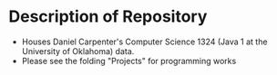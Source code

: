 # Description of Repository
* Houses Daniel Carpenter's Computer Science 1324 (Java 1 at the University of Oklahoma) data.
* Please see the folding "Projects" for programming works

